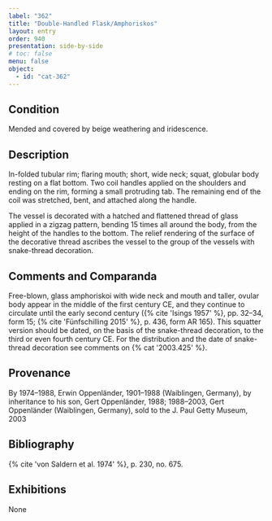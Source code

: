 ```yaml
---
label: "362"
title: "Double-Handled Flask/Amphoriskos"
layout: entry
order: 940
presentation: side-by-side
# toc: false
menu: false
object:
  - id: "cat-362"
---
```


## Condition

Mended and covered by beige weathering and iridescence.

## Description

In-folded tubular rim; flaring mouth; short, wide neck; squat, globular body resting on a flat bottom. Two coil handles applied on the shoulders and ending on the rim, forming a small protruding tab. The remaining end of the coil was stretched, bent, and attached along the handle.

The vessel is decorated with a hatched and flattened thread of glass applied in a zigzag pattern, bending 15 times all around the body, from the height of the handles to the bottom. The relief rendering of the surface of the decorative thread ascribes the vessel to the group of the vessels with snake-thread decoration.

## Comments and Comparanda

Free-blown, glass amphoriskoi with wide neck and mouth and taller, ovular body appear in the middle of the first century CE, and they continue to circulate until the early second century ({% cite 'Isings 1957' %}, pp. 32–34, form 15; {% cite 'Fünfschilling 2015' %}, p. 436, form AR 165). This squatter version should be dated, on the basis of the snake-thread decoration, to the third or even fourth century CE. For the distribution and the date of snake-thread decoration see comments on {% cat '2003.425' %}.

## Provenance

By 1974–1988, Erwin Oppenländer, 1901–1988 (Waiblingen, Germany), by inheritance to his son, Gert Oppenländer, 1988; 1988–2003, Gert Oppenländer (Waiblingen, Germany), sold to the J. Paul Getty Museum, 2003

## Bibliography

{% cite 'von Saldern et al. 1974' %}, p. 230, no. 675.

## Exhibitions

None